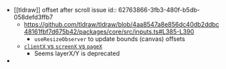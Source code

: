 - [[tldraw]] offset after scroll issue
  id:: 62763866-3fb3-480f-b5db-058defd3ffb7
	- https://github.com/tldraw/tldraw/blob/4aa8547a8e856dc40db2ddbc48161fbf7d675b42/packages/core/src/inputs.ts#L385-L390
		- `useResizeObserver` to update bounds (canvas) offsets
	- [`clientX` vs `screenX` vs `pageX`](https://segmentfault.com/a/1190000002405897)
		- Seems layerX/Y is deprecated
-